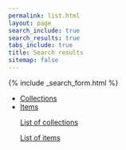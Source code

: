 ```yaml
---
permalink: list.html
layout: page
search_include: true
search_results: true
tabs_include: true
title: Search results
sitemap: false
---
```


{% include _search_form.html %}

<ul class="tabs" data-tab>
  <li class="tab-title active"><a href="#coll">Collections<span id="collcnt"></span></a></li>
  <li class="tab-title"><a href="#item">Items<span id="bndlcnt'></span></a></li>
</ul>
<div class="tabs-content">
  <div class="content active" id="coll">
    <p>List of collections</p>
  </div>
  <div class="content" id="item">
    <p>List of items</p>
  </div>
</div>
